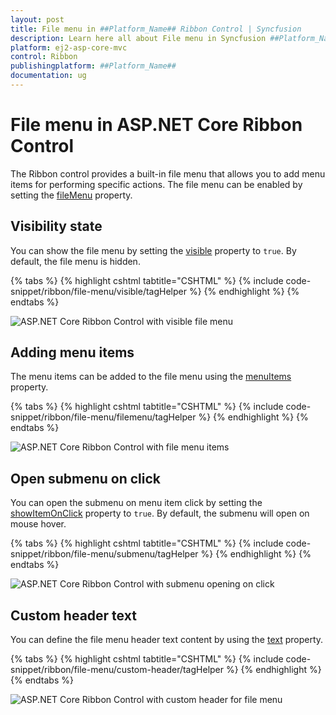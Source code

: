 ```yaml
---
layout: post
title: File menu in ##Platform_Name## Ribbon Control | Syncfusion
description: Learn here all about File menu in Syncfusion ##Platform_Name## Ribbon control of Syncfusion Essential JS 2 and more.
platform: ej2-asp-core-mvc
control: Ribbon
publishingplatform: ##Platform_Name##
documentation: ug
---
```


# File menu in ASP.NET Core Ribbon Control

The Ribbon control provides a built-in file menu that allows you to add menu items for performing specific actions. The file menu can be enabled by setting the [fileMenu](https://help.syncfusion.com/cr/aspnetcore-js2/Syncfusion.EJ2.Ribbon.Ribbon.html#Syncfusion_EJ2_Ribbon_Ribbon_FileMenu) property.

## Visibility state

You can show the file menu by setting the [visible](https://help.syncfusion.com/cr/aspnetcore-js2/Syncfusion.EJ2.Ribbon.FileMenuSettings.html#Syncfusion_EJ2_Ribbon_FileMenuSettings_Visible) property to `true`. By default, the file menu is hidden.

{% tabs %}
{% highlight cshtml tabtitle="CSHTML" %}
{% include code-snippet/ribbon/file-menu/visible/tagHelper %}
{% endhighlight %}
{% endtabs %}

![ASP.NET Core Ribbon Control with visible file menu](./images/ribbon-visible.png)

## Adding menu items

The menu items can be added to the file menu using the [menuItems](https://help.syncfusion.com/cr/aspnetcore-js2/Syncfusion.EJ2.Ribbon.FileMenuSettings.html#Syncfusion_EJ2_Ribbon_FileMenuSettings_MenuItems) property.

{% tabs %}
{% highlight cshtml tabtitle="CSHTML" %}
{% include code-snippet/ribbon/file-menu/filemenu/tagHelper %}
{% endhighlight %}
{% endtabs %}

![ASP.NET Core Ribbon Control with file menu items](./images/ribbon-filemenu.png)

## Open submenu on click

You can open the submenu on menu item click by setting the [showItemOnClick](https://help.syncfusion.com/cr/aspnetcore-js2/Syncfusion.EJ2.Ribbon.FileMenuSettings.html#Syncfusion_EJ2_Ribbon_FileMenuSettings_ShowItemOnClick) property to `true`. By default, the submenu will open on mouse hover.

{% tabs %}
{% highlight cshtml tabtitle="CSHTML" %}
{% include code-snippet/ribbon/file-menu/submenu/tagHelper %}
{% endhighlight %}
{% endtabs %}

![ASP.NET Core Ribbon Control with submenu opening on click](./images/ribbon-submenu.png)

## Custom header text

You can define the file menu header text content by using the [text](https://help.syncfusion.com/cr/aspnetcore-js2/Syncfusion.EJ2.Ribbon.FileMenuSettings.html#Syncfusion_EJ2_Ribbon_FileMenuSettings_Text) property.

{% tabs %}
{% highlight cshtml tabtitle="CSHTML" %}
{% include code-snippet/ribbon/file-menu/custom-header/tagHelper %}
{% endhighlight %}
{% endtabs %}

![ASP.NET Core Ribbon Control with custom header for file menu](./images/ribbon-custom-header.png)
